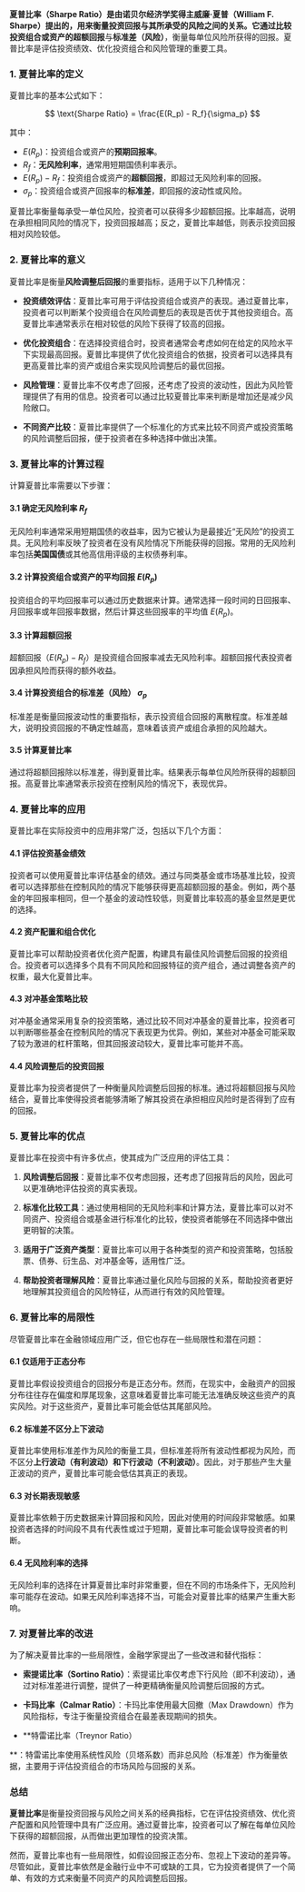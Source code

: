 **夏普比率（Sharpe Ratio）**是由诺贝尔经济学奖得主威廉·夏普（William F. Sharpe）提出的，用来衡量投资回报与其所承受的风险之间的关系。它通过比较投资组合或资产的**超额回报**与**标准差（风险）**，衡量每单位风险所获得的回报。夏普比率是评估投资绩效、优化投资组合和风险管理的重要工具。

### 1. 夏普比率的定义

夏普比率的基本公式如下：

$$
\text{Sharpe Ratio} = \frac{E(R_p) - R_f}{\sigma_p}
$$

其中：
- $E(R_p)$：投资组合或资产的**预期回报率**。
- $R_f$：**无风险利率**，通常用短期国债利率表示。
- $E(R_p) - R_f$：投资组合或资产的**超额回报**，即超过无风险利率的回报。
- $\sigma_p$：投资组合或资产回报率的**标准差**，即回报的波动性或风险。

夏普比率衡量每承受一单位风险，投资者可以获得多少超额回报。比率越高，说明在承担相同风险的情况下，投资回报越高；反之，夏普比率越低，则表示投资回报相对风险较低。

### 2. 夏普比率的意义

夏普比率是衡量**风险调整后回报**的重要指标，适用于以下几种情况：

- **投资绩效评估**：夏普比率可用于评估投资组合或资产的表现。通过夏普比率，投资者可以判断某个投资组合在风险调整后的表现是否优于其他投资组合。高夏普比率通常表示在相对较低的风险下获得了较高的回报。
  
- **优化投资组合**：在选择投资组合时，投资者通常会考虑如何在给定的风险水平下实现最高回报。夏普比率提供了优化投资组合的依据，投资者可以选择具有更高夏普比率的资产或组合来实现风险调整后的最优回报。

- **风险管理**：夏普比率不仅考虑了回报，还考虑了投资的波动性，因此为风险管理提供了有用的信息。投资者可以通过比较夏普比率来判断是增加还是减少风险敞口。

- **不同资产比较**：夏普比率提供了一个标准化的方式来比较不同资产或投资策略的风险调整后回报，便于投资者在多种选择中做出决策。

### 3. 夏普比率的计算过程

计算夏普比率需要以下步骤：

#### 3.1 确定无风险利率 $R_f$

无风险利率通常采用短期国债的收益率，因为它被认为是最接近“无风险”的投资工具。无风险利率反映了投资者在没有风险情况下所能获得的回报。常用的无风险利率包括**美国国债**或其他高信用评级的主权债券利率。

#### 3.2 计算投资组合或资产的平均回报 $E(R_p)$

投资组合的平均回报率可以通过历史数据来计算。通常选择一段时间的日回报率、月回报率或年回报率数据，然后计算这些回报率的平均值 $E(R_p)$。

#### 3.3 计算超额回报

超额回报（$E(R_p) - R_f$）是投资组合回报率减去无风险利率。超额回报代表投资者因承担风险而获得的额外收益。

#### 3.4 计算投资组合的标准差（风险） $\sigma_p$

标准差是衡量回报波动性的重要指标，表示投资组合回报的离散程度。标准差越大，说明投资回报的不确定性越高，意味着该资产或组合承担的风险越大。

#### 3.5 计算夏普比率

通过将超额回报除以标准差，得到夏普比率。结果表示每单位风险所获得的超额回报。高夏普比率通常表示投资在控制风险的情况下，表现优异。

### 4. 夏普比率的应用

夏普比率在实际投资中的应用非常广泛，包括以下几个方面：

#### 4.1 评估投资基金绩效

投资者可以使用夏普比率评估基金的绩效。通过与同类基金或市场基准比较，投资者可以选择那些在控制风险的情况下能够获得更高超额回报的基金。例如，两个基金的年回报率相同，但一个基金的波动性较低，则夏普比率较高的基金显然是更优的选择。

#### 4.2 资产配置和组合优化

夏普比率可以帮助投资者优化资产配置，构建具有最佳风险调整后回报的投资组合。投资者可以选择多个具有不同风险和回报特征的资产组合，通过调整各资产的权重，最大化夏普比率。

#### 4.3 对冲基金策略比较

对冲基金通常采用复杂的投资策略，通过比较不同对冲基金的夏普比率，投资者可以判断哪些基金在控制风险的情况下表现更为优异。例如，某些对冲基金可能采取了较为激进的杠杆策略，但其回报波动较大，夏普比率可能并不高。

#### 4.4 风险调整后的投资回报

夏普比率为投资者提供了一种衡量风险调整后回报的标准。通过将超额回报与风险结合，夏普比率使得投资者能够清晰了解其投资在承担相应风险时是否得到了应有的回报。

### 5. 夏普比率的优点

夏普比率在投资中有许多优点，使其成为广泛应用的评估工具：

1. **风险调整后回报**：夏普比率不仅考虑回报，还考虑了回报背后的风险，因此可以更准确地评估投资的真实表现。
   
2. **标准化比较工具**：通过使用相同的无风险利率和计算方法，夏普比率可以对不同资产、投资组合或基金进行标准化的比较，使投资者能够在不同选择中做出更明智的决策。

3. **适用于广泛资产类型**：夏普比率可以用于各种类型的资产和投资策略，包括股票、债券、衍生品、对冲基金等，适用性广泛。

4. **帮助投资者理解风险**：夏普比率通过量化风险与回报的关系，帮助投资者更好地理解其投资组合的风险特征，从而进行有效的风险管理。

### 6. 夏普比率的局限性

尽管夏普比率在金融领域应用广泛，但它也存在一些局限性和潜在问题：

#### 6.1 仅适用于正态分布

夏普比率假设投资组合的回报分布是正态分布。然而，在现实中，金融资产的回报分布往往存在偏度和厚尾现象，这意味着夏普比率可能无法准确反映这些资产的真实风险。对于这些资产，夏普比率可能会低估其尾部风险。

#### 6.2 标准差不区分上下波动

夏普比率使用标准差作为风险的衡量工具，但标准差将所有波动性都视为风险，而不区分**上行波动（有利波动）**和**下行波动（不利波动）**。因此，对于那些产生大量正波动的资产，夏普比率可能会低估其真正的表现。

#### 6.3 对长期表现敏感

夏普比率依赖于历史数据来计算回报和风险，因此对使用的时间段非常敏感。如果投资者选择的时间段不具有代表性或过于短期，夏普比率可能会误导投资者的判断。

#### 6.4 无风险利率的选择

无风险利率的选择在计算夏普比率时非常重要，但在不同的市场条件下，无风险利率可能存在波动。如果无风险利率选择不当，可能会对夏普比率的结果产生重大影响。

### 7. 对夏普比率的改进

为了解决夏普比率的一些局限性，金融学家提出了一些改进和替代指标：

- **索提诺比率（Sortino Ratio）**：索提诺比率仅考虑下行风险（即不利波动），通过对标准差进行调整，提供了一种更精确衡量风险调整后回报的方式。
  
- **卡玛比率（Calmar Ratio）**：卡玛比率使用最大回撤（Max Drawdown）作为风险指标，专注于衡量投资组合在最差表现期间的损失。

- **特雷诺比率（Treynor Ratio）

**：特雷诺比率使用系统性风险（贝塔系数）而非总风险（标准差）作为衡量依据，主要用于评估投资组合的市场风险与回报的关系。

### 总结

**夏普比率**是衡量投资回报与风险之间关系的经典指标，它在评估投资绩效、优化资产配置和风险管理中具有广泛应用。通过夏普比率，投资者可以了解在每单位风险下获得的超额回报，从而做出更加理性的投资决策。

然而，夏普比率也有一些局限性，如假设回报正态分布、忽视上下波动的差异等。尽管如此，夏普比率依然是金融行业中不可或缺的工具，它为投资者提供了一个简单、有效的方式来衡量不同资产的风险调整后回报。